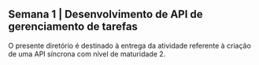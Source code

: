 <h2>Semana 1 | Desenvolvimento de API de gerenciamento de tarefas</h2>

O presente diretório é destinado à entrega da atividade referente à criação de uma API síncrona com nível de maturidade 2.